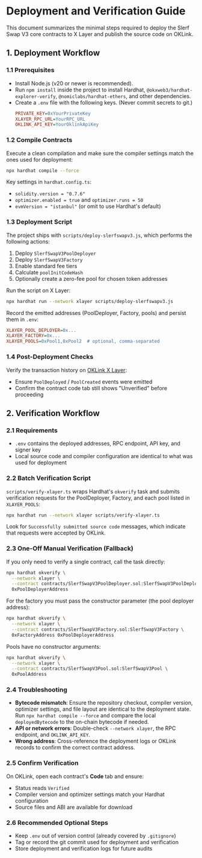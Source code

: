 # Deployment and Verification Guide

This document summarizes the minimal steps required to deploy the Slerf Swap V3 core contracts to X Layer and publish the source code on OKLink.

## 1. Deployment Workflow

### 1.1 Prerequisites
- Install Node.js (v20 or newer is recommended).
- Run `npm install` inside the project to install Hardhat, `@okxweb3/hardhat-explorer-verify`, `@nomiclabs/hardhat-ethers`, and other dependencies.
- Create a `.env` file with the following keys. (Never commit secrets to git.)
  ```ini
  PRIVATE_KEY=0xYourPrivateKey
  XLAYER_RPC_URL=YourRPC_URL
  OKLINK_API_KEY=YourOklinkApiKey
  ```

### 1.2 Compile Contracts
Execute a clean compilation and make sure the compiler settings match the ones used for deployment:
```bash
npx hardhat compile --force
```
Key settings in `hardhat.config.ts`:
- `solidity.version = "0.7.6"`
- `optimizer.enabled = true` and `optimizer.runs = 50`
- `evmVersion = "istanbul"` (or omit to use Hardhat's default)

### 1.3 Deployment Script
The project ships with `scripts/deploy-slerfswapv3.js`, which performs the following actions:
1. Deploy `SlerfSwapV3PoolDeployer`
2. Deploy `SlerfSwapV3Factory`
3. Enable standard fee tiers
4. Calculate `poolInitCodeHash`
5. Optionally create a zero-fee pool for chosen token addresses

Run the script on X Layer:
```bash
npx hardhat run --network xlayer scripts/deploy-slerfswapv3.js
```
Record the emitted addresses (PoolDeployer, Factory, pools) and persist them in `.env`:
```ini
XLAYER_POOL_DEPLOYER=0x...
XLAYER_FACTORY=0x...
XLAYER_POOLS=0xPool1,0xPool2  # optional, comma-separated
```

### 1.4 Post-Deployment Checks
Verify the transaction history on [OKLink X Layer](https://www.oklink.com/xlayer):
- Ensure `PoolDeployed` / `PoolCreated` events were emitted
- Confirm the contract code tab still shows "Unverified" before proceeding

## 2. Verification Workflow

### 2.1 Requirements
- `.env` contains the deployed addresses, RPC endpoint, API key, and signer key
- Local source code and compiler configuration are identical to what was used for deployment

### 2.2 Batch Verification Script
`scripts/verify-xlayer.ts` wraps Hardhat's `okverify` task and submits verification requests for the PoolDeployer, Factory, and each pool listed in `XLAYER_POOLS`:
```bash
npx hardhat run --network xlayer scripts/verify-xlayer.ts
```
Look for `Successfully submitted source code` messages, which indicate that requests were accepted by OKLink.

### 2.3 One-Off Manual Verification (Fallback)
If you only need to verify a single contract, call the task directly:
```bash
npx hardhat okverify \
  --network xlayer \
  --contract contracts/SlerfSwapV3PoolDeployer.sol:SlerfSwapV3PoolDeployer \
  0xPoolDeployerAddress
```
For the factory you must pass the constructor parameter (the pool deployer address):
```bash
npx hardhat okverify \
  --network xlayer \
  --contract contracts/SlerfSwapV3Factory.sol:SlerfSwapV3Factory \
  0xFactoryAddress 0xPoolDeployerAddress
```
Pools have no constructor arguments:
```bash
npx hardhat okverify \
  --network xlayer \
  --contract contracts/SlerfSwapV3Pool.sol:SlerfSwapV3Pool \
  0xPoolAddress
```

### 2.4 Troubleshooting
- **Bytecode mismatch**: Ensure the repository checkout, compiler version, optimizer settings, and file layout are identical to the deployment state. Run `npx hardhat compile --force` and compare the local `deployedBytecode` to the on-chain bytecode if needed.
- **API or network errors**: Double-check `--network xlayer`, the RPC endpoint, and `OKLINK_API_KEY`.
- **Wrong address**: Cross-reference the deployment logs or OKLink records to confirm the correct contract address.

### 2.5 Confirm Verification
On OKLink, open each contract's **Code** tab and ensure:
- Status reads `Verified`
- Compiler version and optimizer settings match your Hardhat configuration
- Source files and ABI are available for download

### 2.6 Recommended Optional Steps
- Keep `.env` out of version control (already covered by `.gitignore`)
- Tag or record the git commit used for deployment and verification
- Store deployment and verification logs for future audits

